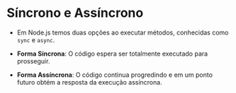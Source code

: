 # Síncrono e Assíncrono

- Em Node.js temos duas opções ao executar métodos, conhecidas como `sync` e `async`.

- **Forma Síncrona**: O código espera ser totalmente executado para prosseguir.

- **Forma Assíncrona**: O código continua progredindo e em um ponto futuro obtém a resposta da execução assíncrona.